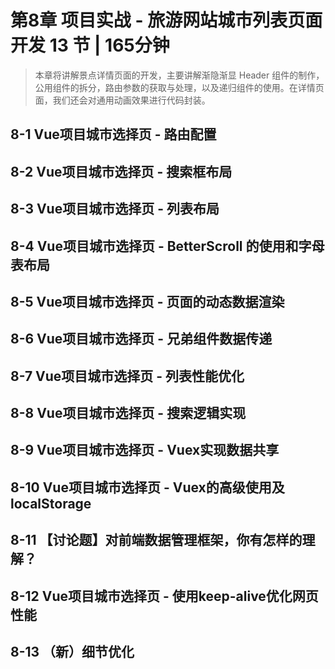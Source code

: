 # 第8章 项目实战 - 旅游网站城市列表页面开发 13 节 | 165分钟
    
> 本章将讲解景点详情页面的开发，主要讲解渐隐渐显 Header 组件的制作，公用组件的拆分，路由参数的获取与处理，以及递归组件的使用。在详情页面，我们还会对通用动画效果进行代码封装。
    
## 8-1 Vue项目城市选择页 - 路由配置




## 8-2 Vue项目城市选择页 - 搜索框布局




## 8-3 Vue项目城市选择页 - 列表布局




## 8-4 Vue项目城市选择页 - BetterScroll 的使用和字母表布局




## 8-5 Vue项目城市选择页 - 页面的动态数据渲染




## 8-6 Vue项目城市选择页 - 兄弟组件数据传递




## 8-7 Vue项目城市选择页 - 列表性能优化




## 8-8 Vue项目城市选择页 - 搜索逻辑实现




## 8-9 Vue项目城市选择页 - Vuex实现数据共享




## 8-10 Vue项目城市选择页 - Vuex的高级使用及localStorage




## 8-11 【讨论题】对前端数据管理框架，你有怎样的理解？




## 8-12 Vue项目城市选择页 - 使用keep-alive优化网页性能




## 8-13 （新）细节优化




    

